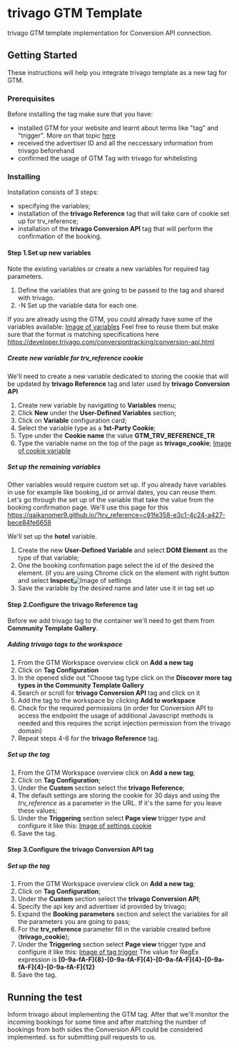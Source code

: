 # trivago GTM Template

trivago GTM template implementation for Conversion API connection.

## Getting Started

These instructions will help you integrate trivago template as a new tag for GTM.

### Prerequisites

Before installing the tag make sure that you have:

* installed GTM for your website and learnt about terms like "tag" and "trigger". More on that topic [here](https://tagmanager.google.com/#/home)
* received the advertiser ID and all the neccessary information from trivago beforehand
* confirmed the usage of GTM Tag with trivago for whitelisting

### Installing

Installation consists of 3 steps:
* specifying the variables;
* installation of the **trivago Reference** tag that will take care of cookie set up for trv_reference;
* installation of the **trivago Conversion API** tag that will perform the confirmation of the booking.

#### Step 1.Set up new variables

Note the existing variables or create a new variables for required tag parameters.

1. Define the variables that are going to be passed to the tag and shared with trivago.
2. -N Set up the variable data for each one.

If you are already using the GTM, you could already have some of the variables available:
[Image of variables](https://raw.githubusercontent.com/Gaikanomer9/trivago_scripts/master/variables.png)
Feel free to reuse them but make sure that the format is matching specifications here https://developer.trivago.com/conversiontracking/conversion-api.html

##### Create new variable for trv_reference cookie

We'll need to create a new variable dedicated to storing the cookie that will be updated by **trivago Reference** tag and later used by **trivago Conversion API**

1. Create new variable by navigating to **Variables** menu;
2. Click **New** under the **User-Defined Variables** section;
3. Click on **Variable** configuration card;
4. Select the variable type as a **1st-Party Cookie**;
5. Type under the **Cookie name** the value **GTM_TRV_REFERENCE_TR** 
6. Type the variable name on the top of the page as **trivago_cookie**;
[Image of cookie variable](https://raw.githubusercontent.com/Gaikanomer9/trivago_scripts/master/trivago_cookie.png)


##### Set up the remaining variables

Other variables would require custom set up. If you already have variables in use for example like booking_id or arrival dates, you can reuse them. 
Let's go through the set up of the variable that take the value from the booking confirmation page. We'll use this page for this https://gaikanomer9.github.io/?trv_reference=c91fe358-e3c1-4c24-a427-bece84fe6658

We'll set up the **hotel** variable.

1. Create the new **User-Defined Variable** and select **DOM Element** as the type of that variable;
2. One the booking confirmation page select the id of the desired the element. (if you are using Chrome click on the element with right button and select **Inspect**![Image of settings](https://raw.githubusercontent.com/Gaikanomer9/trivago_scripts/master/id.png)
3. Save the variable by the desired name and later use it in tag set up

#### Step 2.Configure the trivago Reference tag

Before we add trivago tag to the container we'll need to get them from **Community Template Gallery**.

##### Adding trivago tags to the workspace

1. From the GTM Workspace overview click on **Add a new tag**
2. Click on **Tag Configuration**
3. In the opened slide out "Choose tag type click on the **Discover more tag types in the Community Template Gallery**
4. Search or scroll for **trivago Conversion API** tag and click on it
5. Add the tag to the workspace by clicking **Add to workspace**
6. Check for the required permissions (in order for Conversion API to access the endpoint the usage of additional Javascript methods is needed and this requires the script injection permission from the trivago domain)
7. Repeat steps 4-6 for the **trivago Reference** tag.

##### Set up the tag

1. From the GTM Workspace overview click on **Add a new tag**;
2. Click on **Tag Configuration**;
3. Under the **Custom** section select the **trivago Reference**;
4. The default settings are storing the cookie for 30 days and using the *trv_reference* as a parameter in the URL. If it's the same for you leave these values;
5. Under the **Triggering** section select **Page view** trigger type and configure it like this:
[Image of settings cookie](https://raw.githubusercontent.com/Gaikanomer9/trivago_scripts/master/settings.png)
6. Save the tag.

#### Step 3.Configure the trivago Conversion API tag

##### Set up the tag

1. From the GTM Workspace overview click on **Add a new tag**;
2. Click on **Tag Configuration**;
3. Under the **Custom** section select the **trivago Conversion API**;
4. Specify the api key and advertiser id provided by trivago;
5. Expand the **Booking parameters** section and select the variables for all the parameters you are going to pass;
6. For the **trv_reference** parameter fill in the variable created before (**trivago_cookie**);
7. Under the **Triggering** section select **Page view** trigger type and configure it like this:
[Image of tag trigger](https://raw.githubusercontent.com/Gaikanomer9/trivago_scripts/master/tag_trigger.png)
The value for RegEx expression is **[0-9a-fA-F]{8}\-[0-9a-fA-F]{4}\-[0-9a-fA-F]{4}\-[0-9a-fA-F]{4}\-[0-9a-fA-F]{12}**
8. Save the tag.

## Running the test

Inform trivago about implementing the GTM tag. After that we'll monitor the incoming bookings for some time and after matching the number of bookings from both sides the Conversion API could be considered implemented.
ss for submitting pull requests to us.
